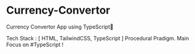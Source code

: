 # Currency-Convertor
Currency Convertor App using TypeScript💙 


Tech Stack : [ HTML, TailwindCSS, TypeScript ]
Procedural Pradigm.
Main Focus on #TypeScript !
